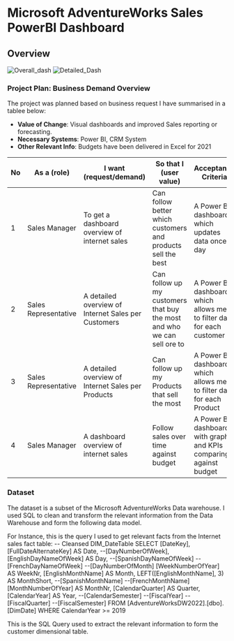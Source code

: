 # Microsoft AdventureWorks Sales PowerBI Dashboard

## Overview
![Overall_dash](https://github.com/user-attachments/assets/b13af47b-3e86-4b71-b836-554d9432a608)
![Detailed_Dash](https://github.com/user-attachments/assets/a205cb67-8cdb-487a-a226-d9370ce2eba3)

### Project Plan: Business Demand Overview

The project was planned based on business request I have summarised in a tablee below:

- **Value of Change**: Visual dashboards and improved Sales reporting or forecasting.
- **Necessary Systems**: Power BI, CRM System
- **Other Relevant Info**: Budgets have been delivered in Excel for 2021


| No | As a (role)            | I want (request/demand)                                | So that I (user value)                                        | Acceptance Criteria                                              |
|----|------------------------|-------------------------------------------------------|---------------------------------------------------------------|------------------------------------------------------------------|
| 1  | Sales Manager          | To get a dashboard overview of internet sales          | Can follow better which customers and products sell the best   | A Power BI dashboard which updates data once a day               |
| 2  | Sales Representative   | A detailed overview of Internet Sales per Customers    | Can follow up my customers that buy the most and who we can sell ore to | A Power BI dashboard which allows me to filter data for each customer |
| 3  | Sales Representative   | A detailed overview of Internet Sales per Products     | Can follow up my Products that sell the most                  | A Power BI dashboard which allows me to filter data for each Product  |
| 4  | Sales Manager          | A dashboard overview of internet sales                 | Follow sales over time against budget                         | A Power BI dashboard with graphs and KPIs comparing against budget |


### Dataset
The dataset is a subset of the Microsoft AdventureWorks Data warehouse. I used SQL to clean and transform the relevant information from the Data Warehouse and form the following data model.

For Instance, this is the query I used to get relevant facts from the Internet sales fact table:
-- Cleansed DIM_DateTable
SELECT
    [DateKey],
    [FullDateAlternateKey] AS Date,
    --[DayNumberOfWeek],
    [EnglishDayNameOfWeek] AS Day,
    --[SpanishDayNameOfWeek]
    --[FrenchDayNameOfWeek]
    --[DayNumberOfMonth]
    [WeekNumberOfYear] AS WeekNr,
    [EnglishMonthName] AS Month,
    LEFT([EnglishMonthName], 3) AS MonthShort,
    --[SpanishMonthName]
    --[FrenchMonthName]
    [MonthNumberOfYear] AS MonthNr,
    [CalendarQuarter] AS Quarter,
    [CalendarYear] AS Year,
    --[CalendarSemester]
    --[FiscalYear]
    --[FiscalQuarter]
    --[FiscalSemester]
FROM
    [AdventureWorksDW2022].[dbo].[DimDate]
WHERE CalendarYear >= 2019

This is the SQL Query used to extract the relevant information to form the customer dimensional table. 


